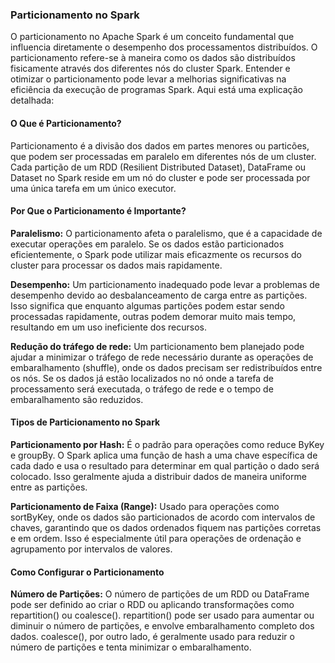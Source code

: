### Particionamento no Spark

O particionamento no Apache Spark é um conceito fundamental que influencia diretamente o desempenho dos processamentos distribuídos. O particionamento refere-se à maneira como os dados são distribuídos fisicamente através dos diferentes nós do cluster Spark. Entender e otimizar o particionamento pode levar a melhorias significativas na eficiência da execução de programas Spark. Aqui está uma explicação detalhada:

#### O Que é Particionamento?

Particionamento é a divisão dos dados em partes menores ou particões, que podem ser processadas em paralelo em diferentes nós de um cluster. Cada partição de um RDD (Resilient Distributed Dataset), DataFrame ou Dataset no Spark reside em um nó do cluster e pode ser processada por uma única tarefa em um único executor.

#### Por Que o Particionamento é Importante?

**Paralelismo:** O particionamento afeta o paralelismo, que é a capacidade de executar operações em paralelo. Se os dados estão particionados eficientemente, o Spark pode utilizar mais eficazmente os recursos do cluster para processar os dados mais rapidamente.

**Desempenho:** Um particionamento inadequado pode levar a problemas de desempenho devido ao desbalanceamento de carga entre as partições. Isso significa que enquanto algumas partições podem estar sendo processadas rapidamente, outras podem demorar muito mais tempo, resultando em um uso ineficiente dos
recursos.

**Redução do tráfego de rede:** Um particionamento bem planejado pode ajudar a minimizar o tráfego de rede necessário durante as operações de embaralhamento (shuffle), onde os dados precisam ser redistribuídos entre os nós. Se os dados já estão localizados no nó onde a tarefa de processamento será executada, o tráfego de rede e o tempo de embaralhamento são reduzidos.

#### Tipos de Particionamento no Spark

**Particionamento por Hash:** É o padrão para operações como reduce ByKey e groupBy. O Spark aplica uma função de hash a uma chave específica de cada dado e usa o resultado para determinar em qual partição o dado será colocado. Isso geralmente ajuda a distribuir dados de maneira uniforme entre as partições.

**Particionamento de Faixa (Range):** Usado para operações como sortByKey, onde os dados são particionados de acordo com intervalos de chaves, garantindo que os dados ordenados fiquem nas partições corretas e em ordem. Isso é especialmente útil para operações de ordenação e agrupamento por intervalos de valores.

#### Como Configurar o Particionamento

**Número de Partições:** O número de partições de um RDD ou DataFrame pode ser definido ao criar o RDD ou aplicando transformações como repartition() ou coalesce(). repartition() pode ser usado para aumentar ou diminuir o número de partições, e envolve embaralhamento completo dos dados. coalesce(), por outro lado, é geralmente usado para reduzir o número de partições e tenta minimizar o embaralhamento.